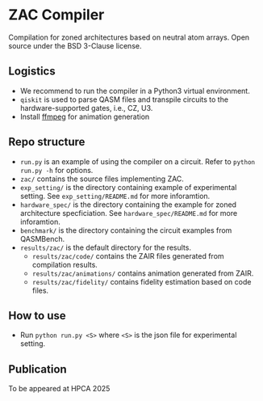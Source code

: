 # ZAC Compiler
Compilation for zoned architectures based on neutral atom arrays.
Open source under the BSD 3-Clause license.

## Logistics
- We recommend to run the compiler in a Python3 virtual environment.
- `qiskit` is used to parse QASM files and transpile circuits to the hardware-supported gates, i.e., CZ, U3.
- Install [ffmpeg](https://www.ffmpeg.org) for animation generation

## Repo structure
- `run.py` is an example of using the compiler on a circuit. Refer to `python run.py -h` for options.
- `zac/` contains the source files implementing ZAC.
- `exp_setting/` is the directory containing example of experimental setting. See `exp_setting/README.md` for more inforamtion.
- `hardware_spec/` is the directory containing the example for zoned architecture specficiation. See `hardware_spec/README.md` for more inforamtion.
- `benchmark/` is the directory containing the circuit examples from QASMBench.
- `results/zac/` is the default directory for the results.
  - `results/zac/code/` contains the ZAIR files generated from compilation results.
  - `results/zac/animations/` contains animation generated from ZAIR.
  - `results/zac/fidelity/` contains fidelity estimation based on code files.

## How to use
- Run `python run.py <S>` where `<S>` is the json file for experimental setting.

## Publication
To be appeared at HPCA 2025
